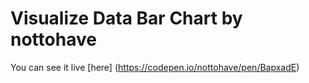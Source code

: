 # Visualize Data Bar Chart by nottohave

You can see it live [here] (https://codepen.io/nottohave/pen/BapxadE)
